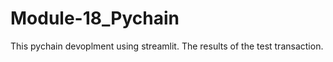 # Module-18_Pychain

This pychain devoplment using streamlit.
The results of the test transaction.



